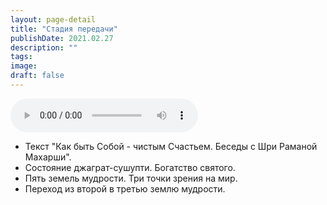 ```yaml
---
layout: page-detail
title: "Стадия передачи"
publishDate: 2021.02.27
description: ""
tags:
image:
draft: false
---
```


<audio title="2021.02.27 - Стадия передачи.mp3" src="https://filer-api.advayta.org/v1.0/public/files/74733" controls=""></audio>

* Текст "Как быть Собой - чистым Счастьем. Беседы с Шри Раманой Махарши".
* Состояние джаграт-сушупти. Богатство святого.
* Пять земель мудрости. Три точки зрения на мир.
* Переход из второй в третью землю мудрости.

  
